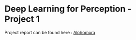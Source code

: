 # Deep Learning for Perception - Project 1
Project report can be found here : [Alohomora](https://drive.google.com/file/d/1R94GNCHdbKiZYTYSTz6vY-NuU7czyUTV/view?usp=sharing)
